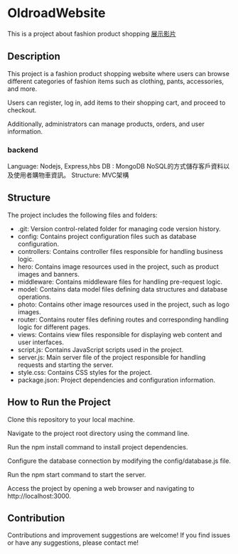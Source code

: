 # OldroadWebsite

This is a project about fashion product shopping
[展示影片](https://www.youtube.com/watch?v=HaLf6bgQ--U)

## Description
This project is a fashion product shopping website where users can browse different categories of fashion items such as clothing, pants, accessories, and more. 

Users can register, log in, add items to their shopping cart, and proceed to checkout.

Additionally, administrators can manage products, orders, and user information.

### backend
Language: Nodejs, Express,hbs
DB : MongoDB NoSQL的方式儲存客戶資料以及使用者購物車資訊。
Structure: MVC架構


## Structure

The project includes the following files and folders:

- .git: Version control-related folder for managing code version history.
- config: Contains project configuration files such as database configuration.
- controllers: Contains controller files responsible for handling business logic.
- hero: Contains image resources used in the project, such as product images and banners.
- middleware: Contains middleware files for handling pre-request logic.
- model: Contains data model files defining data structures and database operations.
- photo: Contains other image resources used in the project, such as logo images.
- router: Contains router files defining routes and corresponding handling logic for different pages.
- views: Contains view files responsible for displaying web content and user interfaces.
- script.js: Contains JavaScript scripts used in the project.
- server.js: Main server file of the project responsible for handling requests and starting the server.
- style.css: Contains CSS styles for the project.
- package.json: Project dependencies and configuration information.

## How to Run the Project
Clone this repository to your local machine.

Navigate to the project root directory using the command line.

Run the npm install command to install project dependencies.

Configure the database connection by modifying the config/database.js file.

Run the npm start command to start the server.

Access the project by opening a web browser and navigating to http://localhost:3000.

## Contribution

Contributions and improvement suggestions are welcome! If you find issues or have any suggestions, please contact me!
